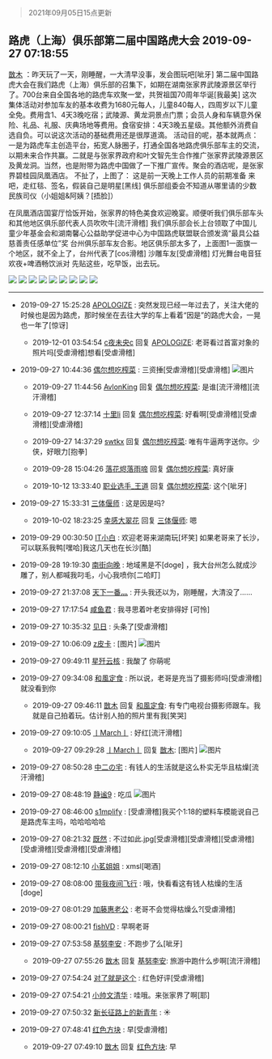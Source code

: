 > 2021年09月05日15点更新
<link rel="stylesheet" href="https://cdn.jsdelivr.net/gh/taotie6/sampleJSON@main/css/photo_show.css">


 ## 路虎（上海）俱乐部第二届中国路虎大会 2019-09-27 07:18:55

 [㪚木](https://www.coolapk.com/feed/14016072?shareKey=OTU5Nzk4OWI5MTBlNjEzMTc0ZjE~) ：昨天玩了一天，刚睡醒，一大清早没事，发会图玩吧[呲牙]
第二届中国路虎大会在我们路虎（上海）俱乐部的召集下，如期在湖南张家界武陵源景区举行了。700台来自全国各地的路虎车欢聚一堂，共贺祖国70周年华诞[我最美]
这次集体活动对参加车友的基本收费为1680元每人，儿童840每人<!--break-->，四周岁以下儿童全免。费用含1、4天3晚吃宿；武陵源、黄龙洞景点门票；会员人身和车辆意外保险、礼品、礼服、庆典场地等费用。食宿安排：4天3晚五星级。其他额外消费自选自负。可以说这次活动的基础费用还是很厚道滴。
活动目的呢，基本就两点：一是为路虎车主创造平台，拓宽人脉圈子，打通全国各地路虎俱乐部车主的交流，以期未来合作共赢。二就是与张家界政府和叶文智先生合作推广张家界武陵源景区及黄龙洞。当然，也是附带为路虎中国做了一下推广宣传。聚会的酒店呢，是张家界碧桂园凤凰酒店。
不扯了，上图了：
这是前一天晚上工作人员的前期准备
来吧，走红毯、签名，假装自己是明星[黑线]
俱乐部组委会不知道从哪里请的少数民族司仪（小姐姐&amp;阿姨？[捂脸]）

在凤凰酒店国宴厅恰饭开始，张家界的特色美食欢迎晚宴。顺便听我们俱乐部车头和其他地区俱乐部代表人员吹吹牛[流汗滑稽]
我们俱乐部会长上台领取了中国儿童少年基金会和湖南馨心公益助学促进中心为中国路虎联盟联合颁发滴“最具公益慈善责任感单位”奖
台州俱乐部车友合影。地区俱乐部太多了，上面图1一面旗一个地区，就不全上了，台州代表了[cos滑稽]
沙雕车友[受虐滑稽]
灯光舞台电音狂欢夜+啤酒畅饮派对
先贴这些，吃早饭，出去玩。 

<div class="album">
<img class="img-item" src="https://image.coolapk.com/feed/2019/0927/07/1081091_217ae965_9903_1691@672x378.gif" />
<img class="img-item" src="https://image.coolapk.com/feed/2019/0927/07/1081091_bf9dd6b0_9903_1693@640x368.gif" />
<img class="img-item" src="https://image.coolapk.com/feed/2019/0927/07/1081091_a764e5f7_9903_1694@672x378.gif" />
<img class="img-item" src="https://image.coolapk.com/feed/2019/0927/07/1081091_a81c3e10_9903_1696@1920x1080.jpeg" />
<img class="img-item" src="https://image.coolapk.com/feed/2019/0927/07/1081091_98621c63_9903_1697@672x378.gif" />
<img class="img-item" src="https://image.coolapk.com/feed/2019/0927/07/1081091_20d88917_9903_1699@672x380.gif" />
<img class="img-item" src="https://image.coolapk.com/feed/2019/0927/07/1081091_a33e0832_9903_1701@672x378.gif" />
<img class="img-item" src="https://image.coolapk.com/feed/2019/0927/07/1081091_bbb27d8c_9903_1703@1920x1080.jpeg" />
<img class="img-item" src="https://image.coolapk.com/feed/2019/0927/07/1081091_fa6229d9_9925_1132@1920x1080.jpeg" />
</div>

 ------- 

- 2019-09-27 15:25:28 [APOLOGlZE](uid=1818705) : 突然发现已经一年过去了，关注大佬的时候也是因为路虎，那时候坐在去往大学的车上看着“因是”的路虎大会，一晃也一年了[惊讶] 

    - 2019-12-01 03:54:54 [c夜未央c](uid=2817903) 回复 [APOLOGlZE](uid=1818705): 老哥看过首富对象的照片吗[受虐滑稽]想看[受虐滑稽] 

- 2019-09-27 10:44:36 [偶尔想吃榨菜](uid=892726) : 三资捶[受虐滑稽][受虐滑稽] ![图片](https://image.coolapk.com/feed/2019/0927/10/892726_5f4708e2_2275_4838@1080x2160.jpeg)

    - 2019-09-27 11:44:56 [AvlonKing](uid=964891) 回复 [偶尔想吃榨菜](uid=892726): 是谁[流汗滑稽][流汗滑稽] 

    - 2019-09-27 12:37:14 [十里li](uid=898162) 回复 [偶尔想吃榨菜](uid=892726): 好看啊[受虐滑稽][受虐滑稽][受虐滑稽] 

    - 2019-09-27 14:37:29 [swtkx](uid=790461) 回复 [偶尔想吃榨菜](uid=892726): 唯有牛逼两字送你。少侠，好眼力[抱拳] 

    - 2019-09-28 15:04:26 [落花烬落雨啼](uid=1966083) 回复 [偶尔想吃榨菜](uid=892726): 真好康 

    - 2019-10-12 13:33:40 [职业选手_王道](uid=1339414) 回复 [偶尔想吃榨菜](uid=892726): 这个[呲牙] 

- 2019-09-27 15:33:31 [三体偃师](uid=1056545) : 这是因是吗? 

    - 2019-10-02 18:23:25 [幸感大翠花](uid=739880) 回复 [三体偃师](uid=1056545): 嗯 

- 2019-09-29 00:30:50 [IT小白](uid=1002886) : 欢迎老哥来湖南玩[坏笑]
如果老哥来了长沙，可以联系我鸭[嘿哈]我这几天也在长沙[酷] 

- 2019-09-28 19:19:30 [南街向晚](uid=1262639) : 地域黑是不[doge] ，我大台州怎么就成沙雕了，别人都喊我叼毛，小心我喷你[二哈盯] 

- 2019-09-27 21:37:08 [天下一番灬](uid=2784593) : 开头我还以为，刚睡醒，大清没了…… 

- 2019-09-27 17:17:54 [咸鱼君](uid=573545) : 我寻思着叶老安排得好 [可怜] 

- 2019-09-27 10:35:32 [见日](uid=2037708) : 头条了[受虐滑稽] 

- 2019-09-27 10:06:09 [z皮卡](uid=1896403) : [图片] ![图片](https://image.coolapk.com/feed/2019/0927/10/1896403_5212e054_9968_0809@198x168.jpeg)

- 2019-09-27 09:49:11 [星歼云核](uid=766940) : 我酸了 你萌呢 

- 2019-09-27 09:34:08 [和風定食](uid=2594002) : 所以说，老哥是充当了摄影师吗[受虐滑稽]就没看到你 

    - 2019-09-27 09:46:11 [㪚木](uid=1081091) 回复 [和風定食](uid=2594002): 有专门电视台摄影师跟车。我就是自己拍着玩。估计别人拍的照片里有我[笑哭] 

- 2019-09-27 09:10:05 [丨March丨](uid=1139702) : 好红[流汗滑稽] 

    - 2019-09-27 09:29:28 [丨March丨](uid=1139702) 回复 [㪚木](uid=1081091): [图片] ![图片](https://image.coolapk.com/feed/2019/0927/09/1139702_b93f257c_7761_9374@236x233.gif)

- 2019-09-27 08:50:28 [中二の宅](uid=1035681) : 有钱人的生活就是这么朴实无华且枯燥[流汗滑稽] 

- 2019-09-27 08:48:19 [静谧9](uid=1830800) : 吃瓜 ![图片](https://image.coolapk.com/feed/2019/0927/08/1830800_0d727883_5296_1551@853x1280.jpeg)

- 2019-09-27 08:46:00 [s1mplify](uid=1732022) : [受虐滑稽]我买个1:18的塑料车模能说自己是路虎车主吗，哈哈哈哈哈 

- 2019-09-27 08:21:32 [既然](uid=1245961) : 不过如此.jpg[受虐滑稽][受虐滑稽][受虐滑稽][受虐滑稽][受虐滑稽][受虐滑稽] 

- 2019-09-27 08:12:10 [小茗姐姐](uid=2225525) : xmsl[喝酒] 

- 2019-09-27 08:08:00 [带我夜间飞行](uid=790017) : 哦，快看看这有钱人枯燥的生活[doge] 

- 2019-09-27 08:01:29 [加藤惠老公](uid=1266680) : 老哥不会觉得枯燥么?[受虐滑稽] 

- 2019-09-27 08:00:21 [fishVD](uid=1305847) : 早啊老哥 

- 2019-09-27 07:53:58 [基努李安](uid=2093978) : 不跑步了么[呲牙] 

    - 2019-09-27 07:55:26 [㪚木](uid=1081091) 回复 [基努李安](uid=2093978): 旅游中跑什么步啊[流汗滑稽] 

- 2019-09-27 07:54:24 [对了就是这个](uid=1451911) : 红色好评[受虐滑稽] 

- 2019-09-27 07:54:21 [小帅文清华](uid=1354666) : 哇哦。来张家界了啊[耶] 

- 2019-09-27 07:50:32 [新长征路上的新青年](uid=861949) : ☀ 

- 2019-09-27 07:48:41 [红色方块](uid=825268) : 早[受虐滑稽] 

    - 2019-09-27 07:49:10 [㪚木](uid=1081091) 回复 [红色方块](uid=825268): 早 

